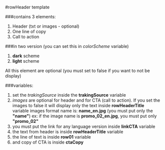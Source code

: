 #rowHeader template

###contains 3 elements:

1. Header (txt or images - optional)
2. One line of copy
3. Call to action

###in two version (you can set this in *colorScheme* variable)
1. **dark** scheme
2. **light** scheme

All this element are optional (you must set to false if you want to not be display)

###variables:

1. set the *trakingSource* inside the **trakingSource** variable
2. *images* are optional for header and for CTA (call to action). If you set the images to false it will display only the text inside **rowHeaderTitle** variable
	images format name is:
		**name_en.jpg** (you must put only the **"name"**)
		ex: if the image name is **promo_02_en.jpg**, you must put only **"promo_02"**
3. you must put the link for any language version inside **linkCTA** variable
4. the text from header is inside **rowHeaderTitle** variable
5. the line of text is inside **row01** variable
6. and copy of CTA is inside **ctaCopy**
